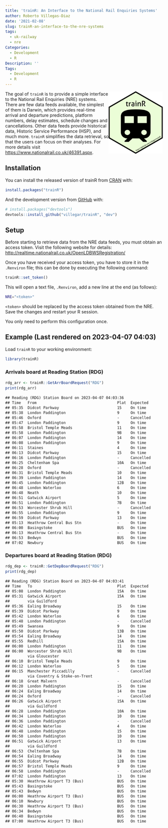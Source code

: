 ```yaml
---
title: 'trainR: An Interface to the National Rail Enquiries Systems'
author: Roberto Villegas-Diaz
date: '2021-02-08'
slug: trainR-an-interface-to-the-nre-systems
tags:
  - uk-railway
  - nre
Categories:
  - Development
  - R
Description: ''
Tags:
  - Development
  - R
---
```


<img src="https://raw.githubusercontent.com/villegar/trainR/main/inst/images/logo.png" alt="logo" align="right" height=200px/>

The goal of `trainR` is to provide a simple interface to the 
National Rail Enquiries (NRE) systems. There are few data feeds 
available, the simplest of them is Darwin, which provides real-time 
arrival and departure predictions, platform numbers, delay estimates, 
schedule changes and cancellations. Other data feeds provide historical 
data, Historic Service Performance (HSP), and much more. `trainR` 
simplifies the data retrieval, so that the users can focus on their 
analyses. For more details visit 
https://www.nationalrail.co.uk/46391.aspx.

## Installation

You can install the released version of trainR from [CRAN](https://CRAN.R-project.org) with:

``` r
install.packages("trainR")
```

And the development version from [GitHub](https://github.com/) with:

``` r
# install.packages("devtools")
devtools::install_github("villegar/trainR", "dev")
```

## Setup
Before starting to retrieve data from the NRE data feeds, you must obtain an access token. 
Visit the following website for details: http://realtime.nationalrail.co.uk/OpenLDBWSRegistration/

Once you have received your access token, you have to store it in the `.Renviron` file; this can be 
done by executing the following command:


```r
trainR::set_token()
```

This will open a text file, `.Renviron`, add a new line at the end (as follows):

```bash
NRE="<token>"
```

`<token>` should be replaced by the access token obtained from the NRE. Save the changes and restart 
your R session.

You only need to perform this configuration once.

## Example (Last rendered on 2023-04-07 04:03)

Load `trainR` to your working environment:

```r
library(trainR)
```

### Arrivals board at Reading Station (RDG)


```r
rdg_arr <- trainR::GetArrBoardRequest("RDG")
print(rdg_arr)
```

```
## Reading (RDG) Station Board on 2023-04-07 04:03:36
## Time   From                                    Plat  Expected
## 05:35  Didcot Parkway                          15    On time
## 05:38  London Paddington                       9     On time
## 05:46  Oxford                                  -     Cancelled
## 05:47  London Paddington                       9     On time
## 05:58  Bristol Temple Meads                    11    On time
## 05:58  London Paddington                       9B    On time
## 06:07  London Paddington                       14    On time
## 06:08  London Paddington                       9     On time
## 06:11  Staines                                 4     On time
## 06:13  Didcot Parkway                          15    On time
## 06:16  London Paddington                       -     Cancelled
## 06:25  Cheltenham Spa                          10A   On time
## 06:28  Oxford                                  -     Cancelled
## 06:31  Bristol Temple Meads                    10    On time
## 06:39  London Paddington                       14    On time
## 06:45  London Paddington                       12B   On time
## 06:48  London Waterloo                         6     On time
## 06:48  Neath                                   10    On time
## 06:51  Gatwick Airport                         5     On time
## 06:51  London Paddington                       7B    On time
## 06:53  Worcester Shrub Hill                    -     Cancelled
## 06:55  London Paddington                       9     On time
## 06:59  Didcot Parkway                          13    On time
## 05:13  Heathrow Central Bus Stn                -     On time
## 06:00  Basingstoke                             BUS   On time
## 06:13  Heathrow Central Bus Stn                -     On time
## 06:53  Bedwyn                                  BUS   On time
## 07:02  Newbury                                 BUS   On time
```

### Departures board at Reading Station (RDG)


```r
rdg_dep <- trainR::GetDepBoardRequest("RDG")
print(rdg_dep)
```

```
## Reading (RDG) Station Board on 2023-04-07 04:03:41
## Time   To                                      Plat  Expected
## 05:08  London Paddington                       15A   On time
## 05:31  Gatwick Airport                         15A   On time
##        via Guildford                           
## 05:36  Ealing Broadway                         15    On time
## 05:39  Didcot Parkway                          9     On time
## 05:42  London Waterloo                         6     On time
## 05:48  London Paddington                       -     Cancelled
## 05:49  Swansea                                 9     On time
## 05:50  Didcot Parkway                          13B   On time
## 05:54  Ealing Broadway                         14    On time
## 05:55  Redhill                                 15A   On time
## 06:00  London Paddington                       11    On time
## 06:00  Worcester Shrub Hill                    9B    On time
##        via Gloucester                          
## 06:10  Bristol Temple Meads                    9     On time
## 06:12  London Waterloo                         5     On time
## 06:15  Manchester Piccadilly                   -     Cancelled
##        via Coventry & Stoke-on-Trent           
## 06:18  Great Malvern                           -     Cancelled
## 06:20  London Paddington                       15    On time
## 06:24  Ealing Broadway                         14    On time
## 06:24  Oxford                                  -     Cancelled
## 06:26  Gatwick Airport                         15A   On time
##        via Guildford                           
## 06:28  London Paddington                       10A   On time
## 06:34  London Paddington                       10    On time
## 06:36  London Paddington                       -     Cancelled
## 06:42  London Waterloo                         4     On time
## 06:48  London Paddington                       15    On time
## 06:50  London Paddington                       10    On time
## 06:51  Gatwick Airport                         13    On time
##        via Guildford                           
## 06:53  Cheltenham Spa                          7B    On time
## 06:54  Ealing Broadway                         14    On time
## 06:55  Didcot Parkway                          12B   On time
## 06:57  Bristol Temple Meads                    9     On time
## 06:58  London Paddington                       -     Cancelled
## 07:02  London Paddington                       13    On time
## 05:30  Heathrow Airport T3 (Bus)               BUS   On time
## 05:43  Basingstoke                             BUS   On time
## 05:43  Bedwyn                                  BUS   On time
## 06:00  Heathrow Airport T3 (Bus)               BUS   On time
## 06:10  Newbury                                 BUS   On time
## 06:30  Heathrow Airport T3 (Bus)               BUS   On time
## 06:34  Bedwyn                                  BUS   On time
## 06:40  Basingstoke                             BUS   On time
## 07:00  Heathrow Airport T3 (Bus)               BUS   On time
```
